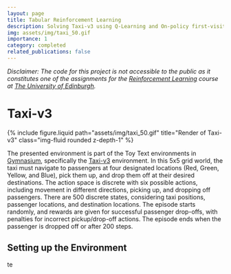 ```yaml
---
layout: page
title: Tabular Reinforcement Learning
description: Solving Taxi-v3 using Q-Learning and On-policy first-visit Monte Carlo
img: assets/img/taxi_50.gif
importance: 1
category: completed
related_publications: false
---
```


*Disclaimer: The code for this project is not accessible to the public as it constitutes one of the assignments for the [Reinforcement Learning](https://opencourse.inf.ed.ac.uk/rl) course at [The University of Edinburgh](https://www.ed.ac.uk/).*

# Taxi-v3

<div class="row justify-content-center">
    <div class="col-sm-6">
        {% include figure.liquid path="assets/img/taxi_50.gif" title="Render of Taxi-v3" class="img-fluid rounded z-depth-1" %}
    </div>
</div>

The presented environment is part of the Toy Text environments in [Gymnasium](https://gymnasium.farama.org/), specifically the [Taxi-v3](https://gymnasium.farama.org/environments/toy_text/taxi/) environment. In this 5x5 grid world, the taxi must navigate to passengers at four designated locations (Red, Green, Yellow, and Blue), pick them up, and drop them off at their desired destinations. The action space is discrete with six possible actions, including movement in different directions, picking up, and dropping off passengers. There are 500 discrete states, considering taxi positions, passenger locations, and destination locations. The episode starts randomly, and rewards are given for successful passenger drop-offs, with penalties for incorrect pickup/drop-off actions. The episode ends when the passenger is dropped off or after 200 steps.

## Setting up the Environment

te
